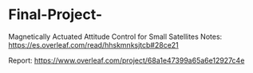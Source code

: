 # Final-Project-
Magnetically Actuated Attitude Control for Small Satellites
Notes: https://es.overleaf.com/read/hhskmnksjtcb#28ce21

Report: https://www.overleaf.com/project/68a1e47399a65a6e12927c4e
